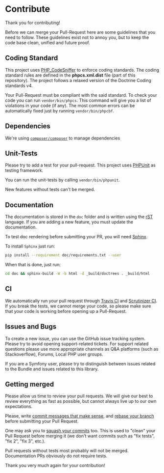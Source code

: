 # Contribute

Thank you for contributing!

Before we can merge your Pull-Request here are some guidelines that you need to follow. 
These guidelines exist not to annoy you, but to keep the code base clean, unified and future proof.

## Coding Standard

This project uses [PHP_CodeSniffer](https://github.com/squizlabs/PHP_CodeSniffer) to enforce coding standards.
The coding standard rules are defined in the **phpcs.xml.dist** file (part of this repository).
The project follows a relaxed version of the Doctrine Coding standards v4.

Your Pull-Request must be compliant with the said standard.
To check your code you can run `vendor/bin/phpcs`. This command will give you a list of violations in your code (if any).
The most common errors can be automatically fixed just by running `vendor/bin/phpcbf`.

## Dependencies

We're using [`composer/composer`](https://github.com/composer/composer) to manage dependencies

## Unit-Tests

Please try to add a test for your pull-request. This project uses [PHPUnit](https://phpunit.de/) as testing framework.

You can run the unit-tests by calling `vendor/bin/phpunit`.

New features without tests can't be merged.


## Documentation

The documentation is stored in the `doc` folder and is written using the [rST](http://docutils.sourceforge.net/rst.html) language.
If you are adding a new feature, you must update the documentation.

To test doc rendering before submitting your PR, you will need [Sphinx](http://www.sphinx-doc.org/en/stable/).

To install `Sphinx` just run:

```bash
pip install --requirement doc/requirements.txt --user
```

When that is done, just run:

```bash
cd doc && sphinx-build -W -b html -d _build/doctrees . _build/html
```

## CI

We automatically run your pull request through [Travis CI](https://www.travis-ci.org) 
and [Scrutinizer CI](https://scrutinizer-ci.com/).
If you break the tests, we cannot merge your code,
so please make sure that your code is working before opening up a Pull-Request.

## Issues and Bugs

To create a new issue, you can use the GitHub issue tracking system.
Please try to avoid opening support-related tickets. For support related questions please use more appropriate
channels as Q&A platforms (such as Stackoverflow), Forums, Local PHP user groups.

If you are a Symfony user, please try to distinguish between issues related to the Bundle and issues related to this 
library.  

## Getting merged

Please allow us time to review your pull requests.
We will give our best to review everything as fast as possible, but cannot always live up to our own expectations.

Please, write [commit messages that make
sense](http://tbaggery.com/2008/04/19/a-note-about-git-commit-messages.html),
and [rebase your branch](http://git-scm.com/book/en/Git-Branching-Rebasing)
before submitting your Pull Request.

One may ask you to [squash your
commits](http://gitready.com/advanced/2009/02/10/squashing-commits-with-rebase.html)
too. This is used to "clean" your Pull Request before merging it (we don't want
commits such as "fix tests", "fix 2", "fix 3", etc.).

Pull requests without tests most probably will not be merged.
Documentation PRs obviously do not require tests.

Thank you very much again for your contribution!
